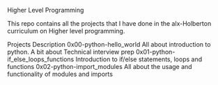 Higher Level Programming

This repo contains all the projects that I have done in the alx-Holberton curriculum on Higher level programming.

Projects	Description
0x00-python-hello_world	All about introduction to python. A bit about Technical interview prep
0x01-python-if_else_loops_functions	Introduction to if/else statements, loops and functions
0x02-python-import_modules	All about the usage and functionality of modules and imports
